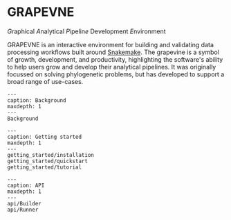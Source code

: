 # GRAPEVNE

*Gr*aphical *A*nalytical *P*ipelin*e* De*v*elopme*n*t *E*nvironment

GRAPEVNE is an interactive environment for building and validating data
processing workflows built around [Snakemake](https://snakemake.github.io/).
The grapevine is a symbol of growth, development, and productivity, highlighting
the software's ability to help users grow and develop their analytical pipelines.
It was originally focussed on solving phylogenetic problems, but has developed
to support a broad range of use-cases.

```{toctree}
---
caption: Background
maxdepth: 1
---
Background
```

```{toctree}
---
caption: Getting started
maxdepth: 1
---
getting_started/installation
getting_started/quickstart
getting_started/tutorial
```

```{toctree}
---
caption: API
maxdepth: 1
---
api/Builder
api/Runner
```
